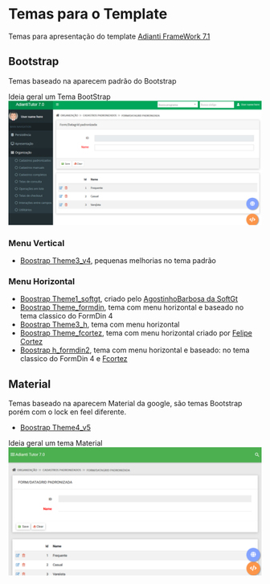 # Temas para o Template
Temas para apresentação do template [Adianti FrameWork 7.1](https://www.adianti.com.br/)

## Bootstrap
Temas baseado na aparecem padrão do Bootstrap

Ideia geral um Tema BootStrap
![theme_bootstrap](img/theme_bootstrap.png)

### Menu Vertical

* [Boostrap Theme3_v4](template/bootstrap_theme3_v4.md), pequenas melhorias no tema padrão

### Menu Horizontal
* [Boostrap Theme1_softgt](template/bootstrap_them1_softgt.md), criado pelo [AgostinhoBarbosa da SoftGt](https://github.com/AgostinhoBarbosa)
* [Boostrap Theme_formdin](template/bootstrap_theme_formdin.md), tema com menu horizontal e baseado no tema classico do FormDin 4
* [Boostrap Theme3_h](template/bootstrap_theme3_h.md), tema com menu horizontal
* [Boostrap Theme_fcortez](template/bootstrap_theme_fcortez.md), tema com menu horizontal criado por [Felipe Cortez](https://github.com/cortezfelipe/template-horizontal)
* [Boostrap h_formdin2](template/bootstrap_h_formdin2.md), tema com menu horizontal e baseado: no tema classico do FormDin 4 e [Fcortez](template/bootstrap_theme_fcortez.md)

## Material
Temas baseado na aparecem Material da google, são temas Bootstrap porém com o lock en feel diferente.

* [Boostrap Theme4_v5](template/material_theme4_v5.md)

Ideia geral um tema Material
![theme_material](img/theme_material.png)